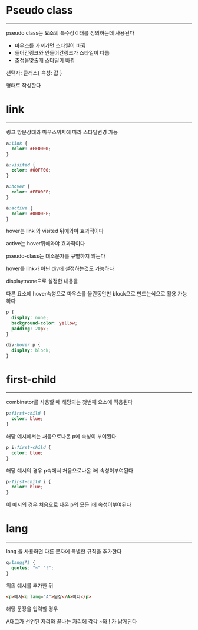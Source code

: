 # Pseudo class
-------------------

pseudo class는 요소의 특수상ㅇ태를 정의하는데 사용된다

- 마우스를 가져가면 스타일이 바뀜
- 들어간링크와 안들어간링크가 스타일이 다름
- 초점을맞출때 스타일이 바뀜

선택자: 클래스{
  속성: 값
}

형태로 작성한다

# link
---------------
링크 방문상태와 마우스위치에 따라 스타일변경 가능

```css
a:link {
  color: #FF0000;
}

a:visited {
  color: #00FF00;
}

a:hover {
  color: #FF00FF;
}

a:active {
  color: #0000FF;
}
```

hover는 link 와 visited 뒤에와야 효과적이다

active는 hover뒤에와야 효과적이다

pseudo-class는 대소문자를 구별하지 않는다

hover를 link가 아닌 div에 설정하는것도 가능하다

display:none으로 설정한 내용을

다른 요소에 hover속성으로 마우스를 올린동안만 block으로 만드는식으로 활용 가능하다

```css
p {
  display: none;
  background-color: yellow;
  padding: 20px;
}

div:hover p {
  display: block;
}
```

# first-child
-----------------------
combinator를 사용할 때 해당되는 첫번째 요소에 적용된다

```css
p:first-child {
  color: blue;
}
```
해당 예시에서는 처음으로나온 p에 속성이 부여된다

```css
p i:first-child {
  color: blue;
}
```

해당 예시의 경우 p속에서 처음으로나온 i에 속성이부여된다

```css
p:first-child i {
  color: blue;
}
```
이 예시의 경우 처음으로 나온 p의 모든 i에 속성이부여된다

# lang
--------------------
lang 을 사용하면 다른 문자에 특별한 규칙을 추가한다

```css
q:lang(A) {
  quotes: "~" "!";
}
```
위의 예시를 추가한 뒤

```html
<p>예시<q lang="A">문장</A>이다</p>
```
해당 문장을 입력할 경우

A태그가 선언된 자리와 끝나는 자리에 각각 ~와 ! 가 남게된다
